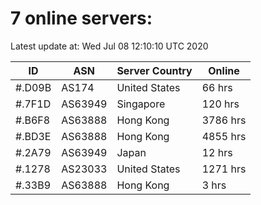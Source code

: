# 7 online servers:

Latest update at: Wed Jul 08 12:10:10 UTC 2020

| ID | ASN | Server Country | Online |
| -- | --- | -------------- | ------ |
| #.D09B | AS174 | United States | 66 hrs |
| #.7F1D | AS63949 | Singapore | 120 hrs |
| #.B6F8 | AS63888 | Hong Kong | 3786 hrs |
| #.BD3E | AS63888 | Hong Kong | 4855 hrs |
| #.2A79 | AS63949 | Japan | 12 hrs |
| #.1278 | AS23033 | United States | 1271 hrs |
| #.33B9 | AS63888 | Hong Kong | 3 hrs |


